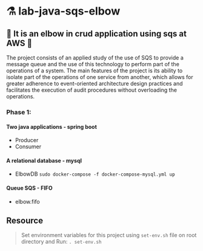 # ⚗️ lab-java-sqs-elbow
## 🦾 It is an elbow in crud application using sqs at AWS 🦾

The project consists of an applied study of the use of SQS to provide a message queue and the use of this technology to perform part of the operations of a system. 
The main features of the project is its ability to isolate part of the operations of one service from another, which allows for greater adherence to event-oriented architecture design practices and facilitates the execution of audit procedures without overloading the operations.

### Phase 1:
#### Two java applications - spring boot
- Producer
- Consumer
#### A relational database - mysql
- ElbowDB
`sudo docker-compose -f docker-compose-mysql.yml up`
#### Queue SQS - FIFO
- elbow.fifo

## Resource
> Set environment variables for this project using `set-env.sh` file on root directory and Run: `. set-env.sh`